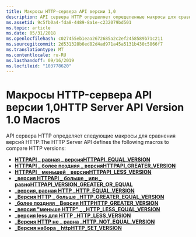 ```yaml
---
title: Макросы HTTP-сервера API версии 1,0
description: API сервера HTTP определяет определенные макросы для сравнения версий HTTP.
ms.assetid: 9c5fb0a4-fda8-4489-8a1e-c232079bd501
ms.topic: article
ms.date: 05/31/2018
ms.openlocfilehash: c027455eb1eaa2672685a2c2ef2458589b71c211
ms.sourcegitcommit: 2d531328b6ed82d4ad971a45a5131b430c5866f7
ms.translationtype: MT
ms.contentlocale: ru-RU
ms.lasthandoff: 09/16/2019
ms.locfileid: "103778620"
---
```

# <a name="http-server-api-version-10-macros"></a><span data-ttu-id="db1ee-103">Макросы HTTP-сервера API версии 1,0</span><span class="sxs-lookup"><span data-stu-id="db1ee-103">HTTP Server API Version 1.0 Macros</span></span>

<span data-ttu-id="db1ee-104">API сервера HTTP определяет следующие макросы для сравнения версий HTTP:</span><span class="sxs-lookup"><span data-stu-id="db1ee-104">The HTTP Server API defines the following macros to compare HTTP versions:</span></span>

-   [<span data-ttu-id="db1ee-105">**HTTPAPI \_ равная \_ версия**</span><span class="sxs-lookup"><span data-stu-id="db1ee-105">**HTTPAPI\_EQUAL\_VERSION**</span></span>](/windows/desktop/api/http/nf-http-httpapi_equal_version)
-   [<span data-ttu-id="db1ee-106">**HTTPAPI \_ более поздняя \_ версия**</span><span class="sxs-lookup"><span data-stu-id="db1ee-106">**HTTPAPI\_GREATER\_VERSION**</span></span>](/windows/desktop/api/http/nf-http-httpapi_greater_version)
-   [<span data-ttu-id="db1ee-107">**HTTPAPI \_ меньшей \_ версии**</span><span class="sxs-lookup"><span data-stu-id="db1ee-107">**HTTPAPI\_LESS\_VERSION**</span></span>](/windows/desktop/api/http/nf-http-httpapi_less_version)
-   [<span data-ttu-id="db1ee-108">**\_версия HTTPAPI \_ больше \_ или \_ равно**</span><span class="sxs-lookup"><span data-stu-id="db1ee-108">**HTTPAPI\_VERSION\_GREATER\_OR\_EQUAL**</span></span>](/windows/desktop/api/http/nf-http-httpapi_version_greater_or_equal)
-   [<span data-ttu-id="db1ee-109">**\_версия, равная HTTP \_**</span><span class="sxs-lookup"><span data-stu-id="db1ee-109">**HTTP\_EQUAL\_VERSION**</span></span>](/windows/desktop/api/Http/nf-http-http_equal_version)
-   [<span data-ttu-id="db1ee-110">**\_Версия HTTP \_ больше \_**</span><span class="sxs-lookup"><span data-stu-id="db1ee-110">**HTTP\_GREATER\_EQUAL\_VERSION**</span></span>](/windows/desktop/api/Http/nf-http-http_greater_equal_version)
-   [<span data-ttu-id="db1ee-111">**\_более поздняя \_ Версия HTTP**</span><span class="sxs-lookup"><span data-stu-id="db1ee-111">**HTTP\_GREATER\_VERSION**</span></span>](/windows/desktop/api/Http/nf-http-http_greater_version)
-   [<span data-ttu-id="db1ee-112">**\_версия "меньше HTTP" \_ \_**</span><span class="sxs-lookup"><span data-stu-id="db1ee-112">**HTTP\_LESS\_EQUAL\_VERSION**</span></span>](/windows/desktop/api/Http/nf-http-http_less_equal_version)
-   [<span data-ttu-id="db1ee-113">**\_версия less для HTTP \_**</span><span class="sxs-lookup"><span data-stu-id="db1ee-113">**HTTP\_LESS\_VERSION**</span></span>](/windows/desktop/api/Http/nf-http-http_less_version)
-   [<span data-ttu-id="db1ee-114">**\_Версия HTTP не \_ равна \_**</span><span class="sxs-lookup"><span data-stu-id="db1ee-114">**HTTP\_NOT\_EQUAL\_VERSION**</span></span>](/windows/desktop/api/Http/nf-http-http_not_equal_version)
-   [<span data-ttu-id="db1ee-115">**\_Версия набора \_ http**</span><span class="sxs-lookup"><span data-stu-id="db1ee-115">**HTTP\_SET\_VERSION**</span></span>](/windows/desktop/api/Http/nf-http-http_set_version)

 

 




